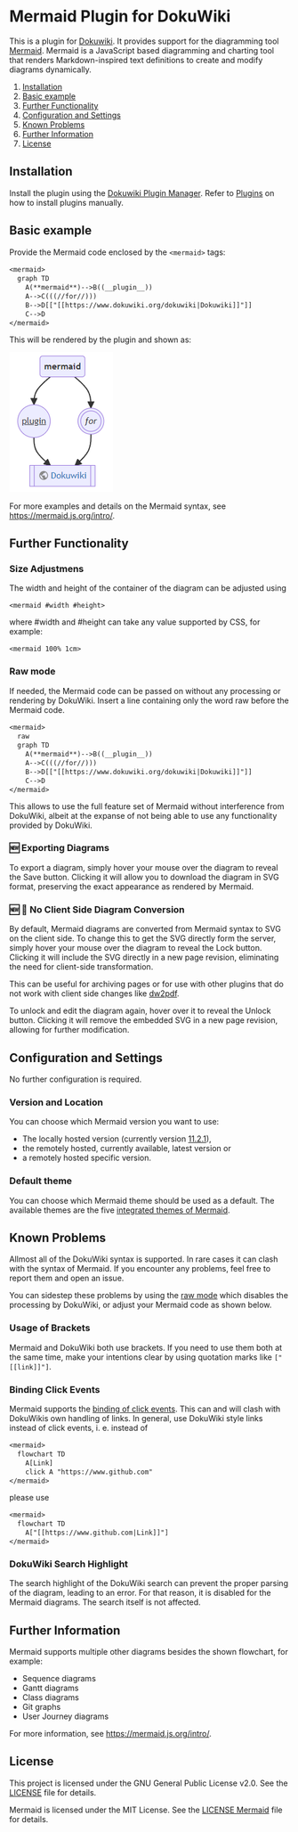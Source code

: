 ﻿# Mermaid Plugin for DokuWiki

This is a plugin for [Dokuwiki](https://www.dokuwiki.org/dokuwiki). It provides support for the diagramming tool [Mermaid](https://mermaid.js.org/). Mermaid is a JavaScript based diagramming and charting tool that renders Markdown-inspired text definitions to create and modify diagrams dynamically.

1. [Installation](#installation)
2. [Basic example](#basic-example)
3. [Further Functionality](#further-functionality)
4. [Configuration and Settings](#configuration-and-settings)
5. [Known Problems](#known-problems)
6. [Further Information](#further-information)
7. [License](#license)

## Installation

Install the plugin using the [Dokuwiki Plugin Manager](https://www.dokuwiki.org/plugin:plugin). Refer to [Plugins](https://www.dokuwiki.org/plugins|Plugins) on how to install plugins manually.

## Basic example

Provide the Mermaid code enclosed by the ```<mermaid>``` tags:

    <mermaid>
      graph TD
        A(**mermaid**)-->B((__plugin__))
        A-->C(((//for//)))
        B-->D[["[[https://www.dokuwiki.org/dokuwiki|Dokuwiki]]"]]
        C-->D
    </mermaid>

This will be rendered by the plugin and shown as:

![The diagram as provided by Mermaid](https://github.com/RobertWeinmeister/dokuwiki-mermaid/blob/main/example.png?raw=true)

For more examples and details on the Mermaid syntax, see https://mermaid.js.org/intro/.

## Further Functionality

### Size Adjustmens

The width and height of the container of the diagram can be adjusted using

    <mermaid #width #height>
    
where #width and #height can take any value supported by CSS, for example:

    <mermaid 100% 1cm>

### Raw mode

If needed, the Mermaid code can be passed on without any processing or rendering by DokuWiki. Insert a line containing only the word raw before the Mermaid code.

    <mermaid>
      raw
      graph TD
        A(**mermaid**)-->B((__plugin__))
        A-->C(((//for//)))
        B-->D[["[[https://www.dokuwiki.org/dokuwiki|Dokuwiki]]"]]
        C-->D
    </mermaid>

This allows to use the full feature set of Mermaid without interference from DokuWiki, albeit at the expanse of not being able to use any functionality provided by DokuWiki.

### 🆕 Exporting Diagrams

To export a diagram, simply hover your mouse over the diagram to reveal the Save button. Clicking it will allow you to download the diagram in SVG format, preserving the exact appearance as rendered by Mermaid. 

### 🆕 🧪 No Client Side Diagram Conversion

By default, Mermaid diagrams are converted from Mermaid syntax to SVG on the client side. To change this to get the SVG directly form the server, simply hover your mouse over the diagram to reveal the Lock button. Clicking it will include the SVG directly in a new page revision, eliminating the need for client-side transformation.

This can be useful for archiving pages or for use with other plugins that do not work with client side changes like [dw2pdf](https://www.dokuwiki.org/plugin:dw2pdf).

To unlock and edit the diagram again, hover over it to reveal the Unlock button. Clicking it will remove the embedded SVG in a new page revision, allowing for further modification.

## Configuration and Settings

No further configuration is required.

### Version and Location

You can choose which Mermaid version you want to use:

 - The locally hosted version (currently version [11.2.1](https://github.com/mermaid-js/mermaid/releases/tag/mermaid%4011.2.1)),
 - the remotely hosted, currently available, latest version or
 - a remotely hosted specific version.

### Default theme

You can choose which Mermaid theme should be used as a default. The available themes are the five [integrated themes of Mermaid](https://mermaid.js.org/config/theming.html#available-themes).

## Known Problems

Allmost all of the DokuWiki syntax is supported. In rare cases it can clash with the syntax of Mermaid. If you encounter any problems, feel free to report them and open an issue.

You can sidestep these problems by using the [raw mode](#raw-mode) which disables the processing by DokuWiki, or adjust your Mermaid code as shown below.

### Usage of Brackets

Mermaid and DokuWiki both use brackets. If you need to use them both at the same time, make your intentions clear by using quotation marks like ```["[[link]]"]```.

### Binding Click Events 

Mermaid supports the [binding of click events](https://mermaid.js.org/syntax/flowchart.html#interaction). This can and will clash with DokuWikis own handling of links. In general, use DokuWiki style links instead of click events, i. e. instead of

    <mermaid>
      flowchart TD
        A[Link]
        click A "https://www.github.com"
    </mermaid>

please use

    <mermaid>
      flowchart TD
        A["[[https://www.github.com|Link]]"]
    </mermaid>

### DokuWiki Search Highlight

The search highlight of the DokuWiki search can prevent the proper parsing of the diagram, leading to an error. For that reason, it is disabled for the Mermaid diagrams. The search itself is not affected.

## Further Information

Mermaid supports multiple other diagrams besides the shown flowchart, for example:
 - Sequence diagrams
 - Gantt diagrams
 - Class diagrams
 - Git graphs
 - User Journey diagrams

For more information, see https://mermaid.js.org/intro/.

## License

This project is licensed under the GNU General Public License v2.0. See the [LICENSE](LICENSE) file for details.

Mermaid is licensed under the MIT License. See the [LICENSE Mermaid](LICENSE%20Mermaid) file for details.